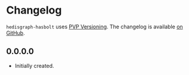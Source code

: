 # Changelog

`hedisgraph-hasbolt` uses [PVP Versioning][1].
The changelog is available [on GitHub][2].

## 0.0.0.0

* Initially created.

[1]: https://pvp.haskell.org
[2]: https://github.com/odanoburu/hedisgraph-hasbolt/releases
